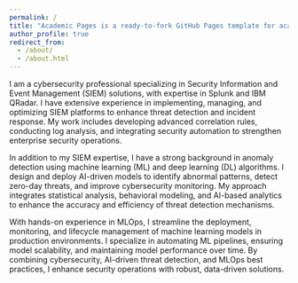 ```yaml
---
permalink: /
title: "Academic Pages is a ready-to-fork GitHub Pages template for academic personal websites"
author_profile: true
redirect_from: 
  - /about/
  - /about.html
---
```


I am a cybersecurity professional specializing in Security Information and Event Management (SIEM) solutions, with expertise in Splunk and IBM QRadar. I have extensive experience in implementing, managing, and optimizing SIEM platforms to enhance threat detection and incident response. My work includes developing advanced correlation rules, conducting log analysis, and integrating security automation to strengthen enterprise security operations.

In addition to my SIEM expertise, I have a strong background in anomaly detection using machine learning (ML) and deep learning (DL) algorithms. I design and deploy AI-driven models to identify abnormal patterns, detect zero-day threats, and improve cybersecurity monitoring. My approach integrates statistical analysis, behavioral modeling, and AI-based analytics to enhance the accuracy and efficiency of threat detection mechanisms.

With hands-on experience in MLOps, I streamline the deployment, monitoring, and lifecycle management of machine learning models in production environments. I specialize in automating ML pipelines, ensuring model scalability, and maintaining model performance over time. By combining cybersecurity, AI-driven threat detection, and MLOps best practices, I enhance security operations with robust, data-driven solutions.